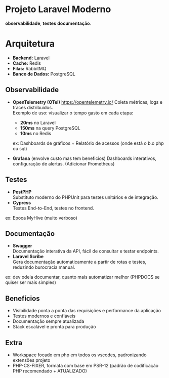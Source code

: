 # Projeto Laravel Moderno
**observabilidade**,
**testes** 
**documentação**.

# Arquitetura
- **Backend:** Laravel
- **Cache:** Redis
- **Filas:** RabbitMQ
- **Banco de Dados:** PostgreSQL

## Observabilidade
- **OpenTelemetry (OTel)** https://opentelemetry.io/
  Coleta métricas, logs e traces distribuídos.  
  Exemplo de uso: visualizar o tempo gasto em cada etapa:
  - **20ms** no Laravel  
  - **150ms** na query PostgreSQL  
  - **10ms** no Redis

  ex: Dashboards de gráficos + Relatório de acessos (onde está o b.o php ou sql)

- **Grafana**  (envolve custo mas tem beneficios)
  Dashboards interativos, configuração de alertas. (Adicionar Prometheus)

## Testes
- **PestPHP**  
  Substituto moderno do PHPUnit para testes unitários e de integração.
- **Cypress**  
  Testes End-to-End, testes no frontend.

ex: Epoca MyHive (muito verboso)

## Documentação
- **Swagger**  
  Documentação interativa da API, fácil de consultar e testar endpoints.
- **Laravel Scribe**  
  Gera documentação automaticamente a partir de rotas e testes, reduzindo burocracia manual.

ex: dev odeia documentar, quanto mais automatizar melhor (PHPDOCS se quiser ser mais simples)

## Benefícios
- Visibilidade ponta a ponta das requisições e performance da aplicação
- Testes modernos e confiáveis
- Documentação sempre atualizada
- Stack escalável e pronta para produção

## Extra
- Workspace focado em php em todos os vscodes, padronizando extensões projeto
- PHP-CS-FIXER, formata com base em PSR-12 (padrão de codificação PHP recomendado + ATUALIZADO)